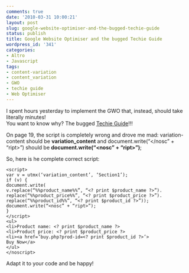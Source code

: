 ```yaml
---
comments: true
date: '2010-03-31 10:00:21'
layout: post
slug: google-website-optimiser-and-the-bugged-techie-guide
status: publish
title: Google Website Optimiser and the bugged Techie Guide
wordpress_id: '341'
categories:
- Altro
- Javascript
tags:
- content-variation
- content_variation
- GWO
- techie guide
- Web Optimiser
---
```


I spent hours yesterday to implement the GWO that, instead, should take literally minutes!  
You want to know why? The bugged [Techie Guide](http://www.google.com/en//websiteoptimizer/techieguide.pdf)!!!  
  
On page 19, the script is completely wrong and drove me mad: variation-content should be **variation_content** and document.write(“</nosc” + “ript>”) should be **document.write(“<nosc” + “ript>”)**;  
  
So, here is he complete correct script:  
```
<script>  
var v = utmx(‘variation_content’, ‘Section1’);  
if (v) {  
document.write(  
v.replace(“%%product_name%%”, “<? print $product_name ?>”).  
replace(“%%product_price%%”, “<? print $product_price ?>”).  
replace(“%%product_id%%”, “<? print $product_id ?>”));  
document.write(“<nosc” + “ript>”);  
}  
</script>  
<ul>  
<li>Product name: <? print $product_name ?>  
<li>Product price: <? print $product_price ?>  
<li><a href=’buy.php?prod-id=<? print $product_id ?>’>  
Buy Now</a>  
</ul>  
</noscript>  
```
  
Adapt it to your code and be happy!
